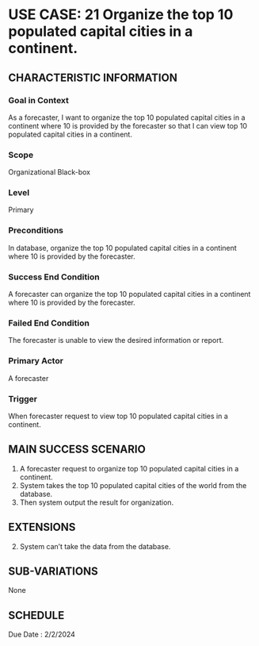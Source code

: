 # USE CASE: 21 Organize the top 10 populated capital cities in a continent.
## CHARACTERISTIC INFORMATION

### Goal in Context

As a forecaster, I want to organize the top 10 populated capital cities in a continent where 10 is provided by the forecaster so that I can view top 10 populated capital cities in a continent.
### Scope

Organizational Black-box

### Level

Primary

### Preconditions

In database, organize the top 10 populated capital cities in a continent where 10 is provided by the forecaster.
### Success End Condition

A forecaster can organize the top 10 populated capital cities in a continent where 10 is provided by the forecaster.
### Failed End Condition

The forecaster is unable to view the desired information or report.
### Primary Actor

A forecaster

### Trigger

When forecaster request to view top 10 populated capital cities in a continent.

## MAIN SUCCESS SCENARIO

1.  A forecaster request to organize top 10 populated capital cities in a continent.
2.  System takes the top 10 populated capital cities of the world from the database.
3.  Then system output the result for organization.

## EXTENSIONS
 
2. System can’t take the data from the database.
## SUB-VARIATIONS

None

## SCHEDULE

Due Date : 2/2/2024

